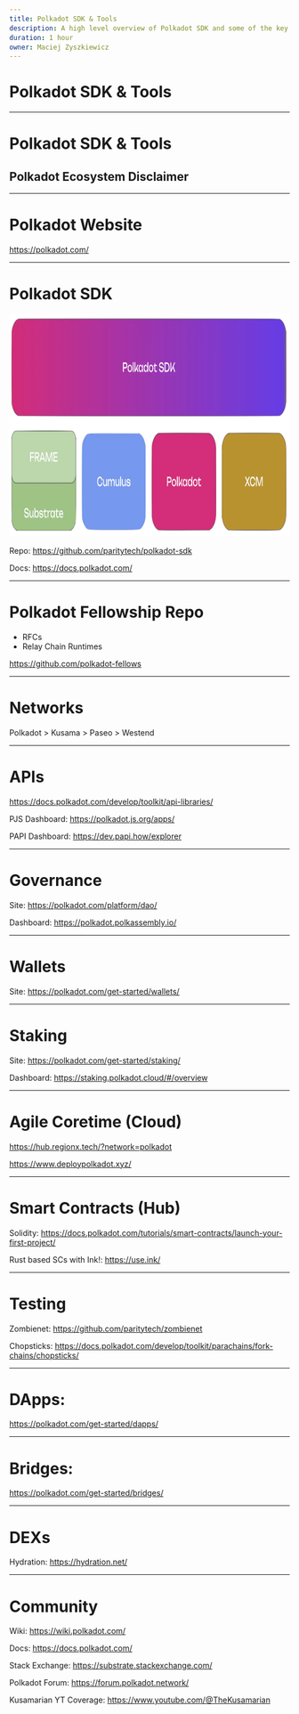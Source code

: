 ```yaml
---
title: Polkadot SDK & Tools
description: A high level overview of Polkadot SDK and some of the key tools and technologies used to build and interact with it.
duration: 1 hour
owner: Maciej Zyszkiewicz
---
```


# Polkadot SDK & Tools

---

# Polkadot SDK & Tools
## Polkadot Ecosystem Disclaimer

---

# Polkadot Website

https://polkadot.com/

---

# Polkadot SDK

<img style="height: 400px;" src="../../assets/img/0-shared/intro-polkadot-sdk-1.png" />

Repo: https://github.com/paritytech/polkadot-sdk

Docs: https://docs.polkadot.com/

---

# Polkadot Fellowship Repo

- RFCs
- Relay Chain Runtimes

https://github.com/polkadot-fellows

---

# Networks

Polkadot > Kusama > Paseo > Westend

---

# APIs

https://docs.polkadot.com/develop/toolkit/api-libraries/

PJS Dashboard: https://polkadot.js.org/apps/

PAPI Dashboard: https://dev.papi.how/explorer

---

# Governance

Site: https://polkadot.com/platform/dao/

Dashboard: https://polkadot.polkassembly.io/

---

# Wallets

Site: https://polkadot.com/get-started/wallets/

---

# Staking

Site: https://polkadot.com/get-started/staking/

Dashboard: https://staking.polkadot.cloud/#/overview

---

# Agile Coretime (Cloud)

https://hub.regionx.tech/?network=polkadot

https://www.deploypolkadot.xyz/

---

# Smart Contracts (Hub)

Solidity: https://docs.polkadot.com/tutorials/smart-contracts/launch-your-first-project/

Rust based SCs with Ink!: https://use.ink/

---

# Testing

Zombienet: https://github.com/paritytech/zombienet

Chopsticks: https://docs.polkadot.com/develop/toolkit/parachains/fork-chains/chopsticks/

---

# DApps:

https://polkadot.com/get-started/dapps/

---

# Bridges:

https://polkadot.com/get-started/bridges/

---

# DEXs

Hydration: https://hydration.net/

---

# Community

Wiki: https://wiki.polkadot.com/

Docs: https://docs.polkadot.com/

Stack Exchange: https://substrate.stackexchange.com/

Polkadot Forum: https://forum.polkadot.network/

Kusamarian YT Coverage: https://www.youtube.com/@TheKusamarian

